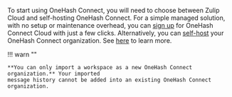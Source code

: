 To start using OneHash Connect, you will need to choose between Zulip Cloud and
self-hosting OneHash Connect. For a simple managed solution, with no setup or maintenance
overhead, you can [sign up](/new/) for OneHash Connect Cloud with just a few clicks.
Alternatively, you can [self-host](/self-hosting/) your OneHash Connect organization. See
[here](/help/zulip-cloud-or-self-hosting) to learn more.

!!! warn ""

    **You can only import a workspace as a new OneHash Connect organization.** Your imported
    message history cannot be added into an existing OneHash Connect organization.
